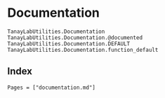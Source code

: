 # Documentation

```@docs
TanayLabUtilities.Documentation
TanayLabUtilities.Documentation.@documented
TanayLabUtilities.Documentation.DEFAULT
TanayLabUtilities.Documentation.function_default
```

## Index

```@index
Pages = ["documentation.md"]
```
